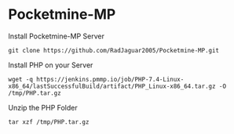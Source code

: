 # Pocketmine-MP
Install Pocketmine-MP Server

```
git clone https://github.com/RadJaguar2005/Pocketmine-MP.git
```

Install PHP on your Server

```
wget -q https://jenkins.pmmp.io/job/PHP-7.4-Linux-x86_64/lastSuccessfulBuild/artifact/PHP_Linux-x86_64.tar.gz -O /tmp/PHP.tar.gz
```

Unzip the PHP Folder 

```
tar xzf /tmp/PHP.tar.gz
```
